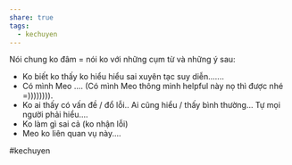 ```yaml
---
share: true
tags:
  - kechuyen
---
```


Nói chung ko đâm = nói ko với những cụm từ và những ý sau:
- Ko biết ko thấy ko hiểu hiểu sai xuyên tạc suy diễn.......
- Có mình Meo .... (Có mình Meo thông minh helpful này nọ thì được nhé =)))))))).
- Ko ai thấy có vấn đề / đổ lỗi.. Ai cũng hiểu / thấy bình thường... Tự mọi người phải hiểu....
- Ko làm gì sai cả (ko nhận lỗi)
- Meo ko liên quan vụ này....


#kechuyen